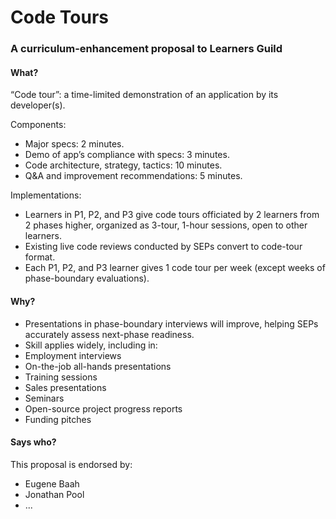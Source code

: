 # Code Tours

### A curriculum-enhancement proposal to Learners Guild

#### What?

“Code tour”: a time-limited demonstration of an application by its developer\(s\).

Components:

* Major specs: 2 minutes.
* Demo of app’s compliance with specs: 3 minutes.
* Code architecture, strategy, tactics: 10 minutes.
* Q&A and improvement recommendations: 5 minutes.

Implementations:

* Learners in P1, P2, and P3 give code tours officiated by 2 learners from 2 phases higher, organized as 3-tour, 1-hour sessions, open to other learners.
* Existing live code reviews conducted by SEPs convert to code-tour format.
* Each P1, P2, and P3 learner gives 1 code tour per week (except weeks of phase-boundary evaluations).

#### Why?

* Presentations in phase-boundary interviews will improve, helping SEPs accurately assess next-phase readiness.
* Skill applies widely, including in:
 * Employment interviews
 * On-the-job all-hands presentations
 * Training sessions
 * Sales presentations
 * Seminars
 * Open-source project progress reports
 * Funding pitches

#### Says who?

This proposal is endorsed by:

* Eugene Baah
* Jonathan Pool
* ...